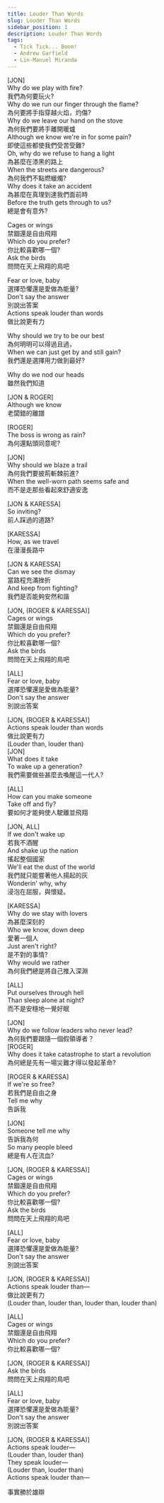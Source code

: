 ```yaml
---
title: Louder Than Words
slug: Louder Than Words 
sidebar_position: 1
description: Louder Than Words 
tags:
  - Tick Tick... Boom!
  - Andrew Garfield
  - Lin-Manuel Miranda
---
```


  
[JON]  
Why do we play with fire?  
我們為何要玩火?  
Why do we run our finger through the flame?  
為何要將手指穿越火焰，灼傷?  
Why do we leave our hand on the stove  
為何我們要將手離開暖爐  
Although we know we're in for some pain?  
即使這些都使我們受苦受難?  
Oh, why do we refuse to hang a light  
為甚麼在漆黑的路上  
When the streets are dangerous?  
為何我們不點燃蠟燭?  
Why does it take an accident  
為甚麼在真理到達我們面前時  
Before the truth gets through to us?  
總是會有意外?  
  
Cages or wings  
禁錮還是自由飛翔  
Which do you prefer?  
你比較喜歡哪一個?  
Ask the birds  
問問在天上飛翔的鳥吧  
  
Fear or love, baby  
選擇恐懼還是愛做為能量?  
Don't say the answer  
別說出答案  
Actions speak louder than words  
做比說更有力  
  
Why should we try to be our best  
為何明明可以得過且過，  
When we can just get by and still gain?  
我們還是選擇用力做到最好?  
  
Why do we nod our heads  
雖然我們知道  
  
[JON & ROGER]  
Although we know  
老闆錯的離譜  
  
[ROGER]  
The boss is wrong as rain?  
為何還點頭同意呢?  
  
[JON]  
Why should we blaze a trail  
為何我們要披荊斬棘前進?  
When the well-worn path seems safe and  
而不是走那些看起來舒適安逸  
  
[JON & KARESSA]  
So inviting?  
前人踩過的道路?  
  
[KARESSA]  
How, as we travel  
在漫漫長路中  
  
[JON & KARESSA]  
Can we see the dismay  
當路程充滿挫折  
And keep from fighting?  
我們是否能夠安然和諧  
  
[JON, (ROGER & KARESSA)]  
Cages or wings  
禁錮還是自由飛翔  
Which do you prefer?  
你比較喜歡哪一個?  
Ask the birds  
問問在天上飛翔的鳥吧  
  
[ALL]  
Fear or love, baby  
選擇恐懼還是愛做為能量?  
Don't say the answer  
別說出答案  
  
[JON, (ROGER & KARESSA)]  
Actions speak louder than words  
做比說更有力  
(Louder than, louder than)  
[JON]  
What does it take  
To wake up a generation?  
我們需要做些甚麼去喚醒這一代人?  
  
[ALL]  
How can you make someone  
Take off and fly?  
要如何才能夠使人駛離並飛翔  
  
[JON, ALL]  
If we don't wake up  
若我不酒醒  
And shake up the nation  
搖起整個國家  
We'll eat the dust of the world  
我們就只能嘗著他人揚起的灰  
Wonderin' why, why  
浸泡在屈服，與懷疑。  
  
[KARESSA]  
Why do we stay with lovers  
為甚麼深刻的  
Who we know, down deep  
愛著一個人  
Just aren't right?  
是不對的事情?  
Why would we rather  
為何我們總是將自己推入深淵  
  
[ALL]  
Put ourselves through hell  
Than sleep alone at night?  
而不是安穩地一覺好眠  
  
[JON]  
Why do we follow leaders who never lead?  
為何我們要跟隨一個假領導者？  
[ROGER]  
Why does it take catastrophe to start a revolution  
為何總是先有一場災難才得以發起革命?  
  
[ROGER & KARESSA]  
If we're so free?  
若我們是自由之身  
Tell me why  
告訴我  
  
[JON]  
Someone tell me why  
告訴我為何  
So many people bleed  
總是有人在流血?  
  
[JON, (ROGER & KARESSA)]  
Cages or wings  
禁錮還是自由飛翔  
Which do you prefer?  
你比較喜歡哪一個?  
Ask the birds  
問問在天上飛翔的鳥吧  
  
[ALL]  
Fear or love, baby  
選擇恐懼還是愛做為能量?  
Don't say the answer  
別說出答案  
  
[JON, (ROGER & KARESSA)]  
Actions speak louder than—  
做比說更有力  
(Louder than, louder than, louder than, louder than)  
  
[ALL]  
Cages or wings  
禁錮還是自由飛翔  
Which do you prefer?  
你比較喜歡哪一個?  
  
[JON, (ROGER & KARESSA)]  
Ask the birds  
問問在天上飛翔的鳥吧  
  
[ALL]  
Fear or love, baby  
選擇恐懼還是愛做為能量?  
Don't say the answer  
別說出答案  
  
[JON, (ROGER & KARESSA)]  
Actions speak louder—  
(Louder than, louder than)  
They speak louder—  
(Louder than, louder than)  
Actions speak louder than—  
  
事實勝於雄辯  

